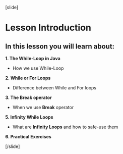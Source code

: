 [slide]


# Lesson Introduction

## In this lesson you will learn about:

**1. The While-Loop in Java**

- How we use While-Loop

**2. While or For Loops**

- Difference between While and For loops

**3. The Break operator**

- When we use **Break** operator


**5. Infinity While Loops**

- What are **Infinity Loops** and how to safe-use them

**6. Practical Exercises**




[/slide]